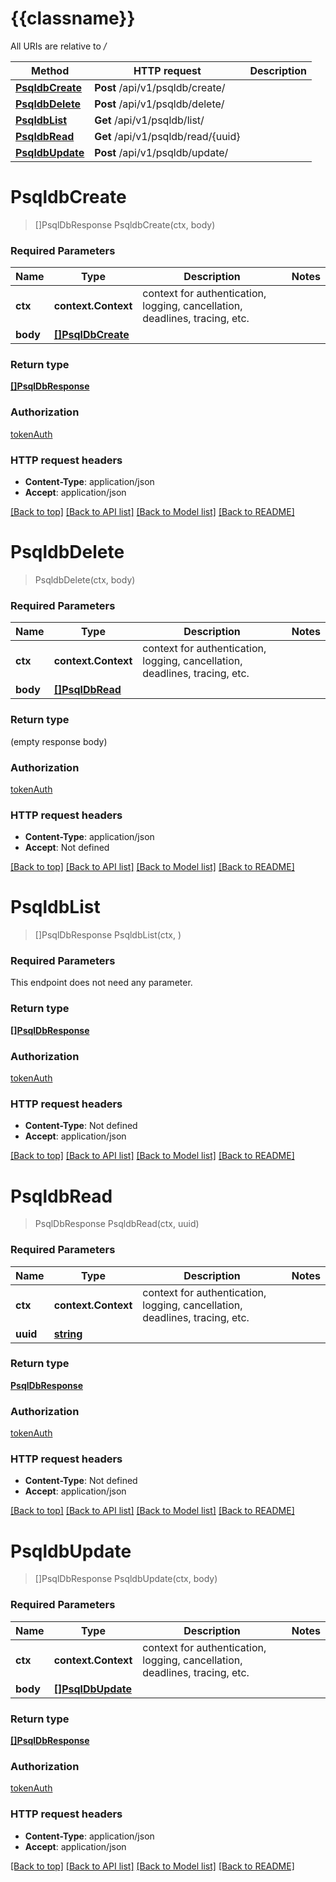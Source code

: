 # {{classname}}

All URIs are relative to */*

Method | HTTP request | Description
------------- | ------------- | -------------
[**PsqldbCreate**](PsqldbApi.md#PsqldbCreate) | **Post** /api/v1/psqldb/create/ | 
[**PsqldbDelete**](PsqldbApi.md#PsqldbDelete) | **Post** /api/v1/psqldb/delete/ | 
[**PsqldbList**](PsqldbApi.md#PsqldbList) | **Get** /api/v1/psqldb/list/ | 
[**PsqldbRead**](PsqldbApi.md#PsqldbRead) | **Get** /api/v1/psqldb/read/{uuid} | 
[**PsqldbUpdate**](PsqldbApi.md#PsqldbUpdate) | **Post** /api/v1/psqldb/update/ | 

# **PsqldbCreate**
> []PsqlDbResponse PsqldbCreate(ctx, body)


### Required Parameters

Name | Type | Description  | Notes
------------- | ------------- | ------------- | -------------
 **ctx** | **context.Context** | context for authentication, logging, cancellation, deadlines, tracing, etc.
  **body** | [**[]PsqlDbCreate**](PsqlDBCreate.md)|  | 

### Return type

[**[]PsqlDbResponse**](PsqlDBResponse.md)

### Authorization

[tokenAuth](../README.md#tokenAuth)

### HTTP request headers

 - **Content-Type**: application/json
 - **Accept**: application/json

[[Back to top]](#) [[Back to API list]](../README.md#documentation-for-api-endpoints) [[Back to Model list]](../README.md#documentation-for-models) [[Back to README]](../README.md)

# **PsqldbDelete**
> PsqldbDelete(ctx, body)


### Required Parameters

Name | Type | Description  | Notes
------------- | ------------- | ------------- | -------------
 **ctx** | **context.Context** | context for authentication, logging, cancellation, deadlines, tracing, etc.
  **body** | [**[]PsqlDbRead**](PsqlDBRead.md)|  | 

### Return type

 (empty response body)

### Authorization

[tokenAuth](../README.md#tokenAuth)

### HTTP request headers

 - **Content-Type**: application/json
 - **Accept**: Not defined

[[Back to top]](#) [[Back to API list]](../README.md#documentation-for-api-endpoints) [[Back to Model list]](../README.md#documentation-for-models) [[Back to README]](../README.md)

# **PsqldbList**
> []PsqlDbResponse PsqldbList(ctx, )


### Required Parameters
This endpoint does not need any parameter.

### Return type

[**[]PsqlDbResponse**](PsqlDBResponse.md)

### Authorization

[tokenAuth](../README.md#tokenAuth)

### HTTP request headers

 - **Content-Type**: Not defined
 - **Accept**: application/json

[[Back to top]](#) [[Back to API list]](../README.md#documentation-for-api-endpoints) [[Back to Model list]](../README.md#documentation-for-models) [[Back to README]](../README.md)

# **PsqldbRead**
> PsqlDbResponse PsqldbRead(ctx, uuid)


### Required Parameters

Name | Type | Description  | Notes
------------- | ------------- | ------------- | -------------
 **ctx** | **context.Context** | context for authentication, logging, cancellation, deadlines, tracing, etc.
  **uuid** | [**string**](.md)|  | 

### Return type

[**PsqlDbResponse**](PsqlDBResponse.md)

### Authorization

[tokenAuth](../README.md#tokenAuth)

### HTTP request headers

 - **Content-Type**: Not defined
 - **Accept**: application/json

[[Back to top]](#) [[Back to API list]](../README.md#documentation-for-api-endpoints) [[Back to Model list]](../README.md#documentation-for-models) [[Back to README]](../README.md)

# **PsqldbUpdate**
> []PsqlDbResponse PsqldbUpdate(ctx, body)


### Required Parameters

Name | Type | Description  | Notes
------------- | ------------- | ------------- | -------------
 **ctx** | **context.Context** | context for authentication, logging, cancellation, deadlines, tracing, etc.
  **body** | [**[]PsqlDbUpdate**](PsqlDBUpdate.md)|  | 

### Return type

[**[]PsqlDbResponse**](PsqlDBResponse.md)

### Authorization

[tokenAuth](../README.md#tokenAuth)

### HTTP request headers

 - **Content-Type**: application/json
 - **Accept**: application/json

[[Back to top]](#) [[Back to API list]](../README.md#documentation-for-api-endpoints) [[Back to Model list]](../README.md#documentation-for-models) [[Back to README]](../README.md)

